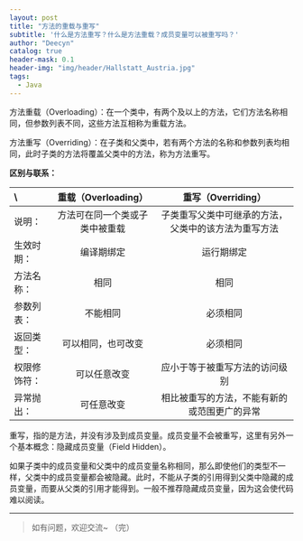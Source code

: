 ```yaml
---
layout: post
title: "方法的重载与重写"
subtitle: '什么是方法重写？什么是方法重载？成员变量可以被重写吗？'
author: "Deecyn"
catalog: true
header-mask: 0.1
header-img: "img/header/Hallstatt_Austria.jpg"
tags:
  - Java
---
```


方法重载（Overloading）：在一个类中，有两个及以上的方法，它们方法名称相同，但参数列表不同，这些方法互相称为重载方法。


方法重写（Overriding）：在子类和父类中，若有两个方法的名称和参数列表均相同，此时子类的方法将覆盖父类中的方法，称为方法重写。

**区别与联系：**

\ | 重载（Overloading） |  重写（Overriding） |
:---|:---: | :---: |
说明： | 方法可在同一个类或子类中被重载 | 子类重写父类中可继承的方法，父类中的该方法为重写方法 |
生效时期： | 编译期绑定 | 运行期绑定 |
方法名称： | 相同 | 相同 |
参数列表： | 不能相同 | 必须相同 |
返回类型： | 可以相同，也可改变 | 必须相同 |
权限修饰符： | 可以任意改变 | 应小于等于被重写方法的访问级别 |
异常抛出： | 可任意改变 | 相比被重写的方法，不能有新的或范围更广的异常 |


重写，指的是方法，并没有涉及到成员变量。成员变量不会被重写，这里有另外一个基本概念：隐藏成员变量（Field Hidden）。

如果子类中的成员变量和父类中的成员变量名称相同，那么即使他们的类型不一样，父类中的成员变量都会被隐藏。此时，不能从子类的引用得到父类中隐藏的成员变量，而要从父类的引用才能得到。一般不推荐隐藏成员变量，因为这会使代码难以阅读。

-----

> 如有问题，欢迎交流~ （完）
